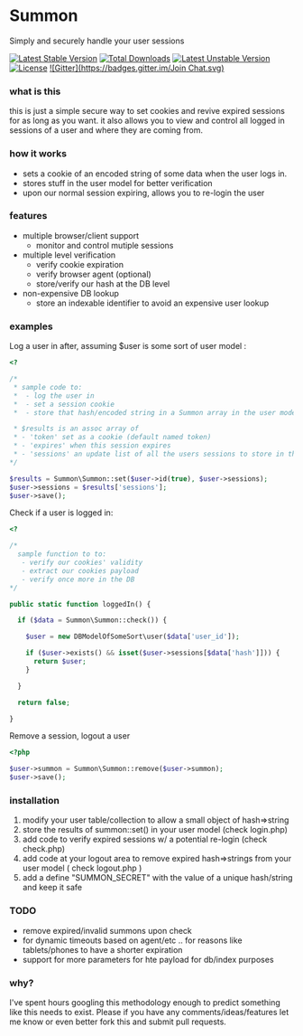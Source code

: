 # Summon
Simply and securely handle your user sessions 

[![Latest Stable Version](https://poser.pugx.org/acidjazz/ratchet/v/stable.svg)](https://packagist.org/packages/acidjazz/ratchet)
[![Total Downloads](https://poser.pugx.org/acidjazz/ratchet/downloads.svg)](https://packagist.org/packages/acidjazz/ratchet)
[![Latest Unstable Version](https://poser.pugx.org/acidjazz/ratchet/v/unstable.svg)](https://packagist.org/packages/acidjazz/ratchet)
[![License](https://poser.pugx.org/acidjazz/ratchet/license.svg)](https://packagist.org/packages/acidjazz/ratchet)
[![Gitter](https://badges.gitter.im/Join Chat.svg)](https://gitter.im/acidjazz/summon?utm_source=badge&utm_medium=badge&utm_campaign=pr-badge&utm_content=badge)


### what is this 
this is just a simple secure way to set cookies and revive expired sessions for as long as you want.  it also allows you to view and control all logged in sessions of a user and where they are coming from.

### how it works
* sets a cookie of an encoded string of some data when the user logs in.
* stores stuff in the user model for better verification
* upon our normal session expiring, allows you to re-login the user

### features
* multiple browser/client support
  * monitor and control mutiple sessions
* multiple level verification
  * verify cookie expiration
  * verify browser agent (optional)
  * store/verify our hash at the DB level
* non-expensive DB lookup
  * store an indexable identifier to avoid an expensive user lookup

### examples

Log a user in after, assuming $user is some sort of user model :

```php
<?

/*
 * sample code to:
 *  - log the user in
 *  - set a session cookie
 *  - store that hash/encoded string in a Summon array in the user model

 * $results is an assoc array of 
 * - 'token' set as a cookie (default named token)
 * - 'expires' when this session expires
 * - 'sessions' an update list of all the users sessions to store in the DB
*/

$results = Summon\Summon::set($user->id(true), $user->sessions);
$user->sessions = $results['sessions'];
$user->save();
```

Check if a user is logged in:

```php
<?

/* 
  sample function to to: 
   - verify our cookies' validity
   - extract our cookies payload
   - verify once more in the DB 
*/

public static function loggedIn() {

  if ($data = Summon\Summon::check()) {

    $user = new DBModelOfSomeSort\user($data['user_id']);

    if ($user->exists() && isset($user->sessions[$data['hash']])) {
      return $user;
    }

  }

  return false;

}
```

Remove a session, logout a user

```php
<?php

$user->summon = Summon\Summon::remove($user->summon);
$user->save();
```


### installation
1. modify your user table/collection to allow a small object of hash=>string
2. store the results of summon::set() in your user model (check login.php)
3. add code to verify expired sessions w/ a potential re-login (check check.php)
4. add code at your logout area to remove expired hash=>strings from your user model ( check logout.php )
5. add a define "SUMMON_SECRET" with the value of a unique hash/string and keep it safe


### TODO
* remove expired/invalid summons upon check
* for dynamic timeouts based on agent/etc .. for reasons like tablets/phones to have a shorter expiration
* support for more parameters for hte payload for db/index purposes

### why?
I've spent hours googling this methodology enough to predict something like this needs to exist.  Please if you have any comments/ideas/features let me know or even better fork this and submit pull requests.
